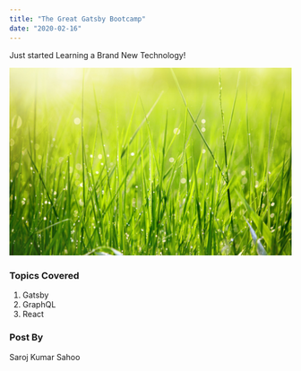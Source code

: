 ```yaml
---
title: "The Great Gatsby Bootcamp"
date: "2020-02-16"
---
```

Just started Learning a Brand New Technology!

![Grass](./grass.jpg)

### Topics Covered

1. Gatsby
2. GraphQL
3. React

### Post By

Saroj Kumar Sahoo
